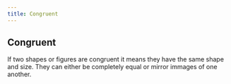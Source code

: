 ```yaml
---
title: Congruent
---
```

## Congruent

If two shapes or figures are congruent it means they have the same shape and size. They can either be completely equal or mirror immages of one another.
